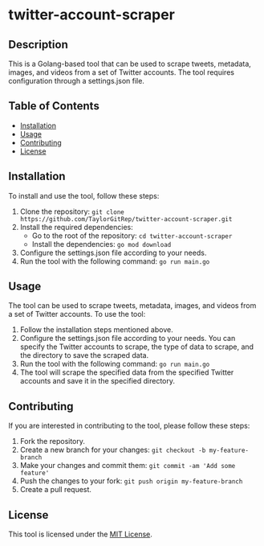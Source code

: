 # twitter-account-scraper

## Description
This is a Golang-based tool that can be used to scrape tweets, metadata, images, and videos from a set of Twitter accounts. The tool requires configuration through a settings.json file. 

## Table of Contents
- [Installation](#installation)
- [Usage](#usage)
- [Contributing](#contributing)
- [License](#license)

## Installation
To install and use the tool, follow these steps:
1. Clone the repository: `git clone https://github.com/TaylorGitRep/twitter-account-scraper.git`
2. Install the required dependencies: 
    - Go to the root of the repository: `cd twitter-account-scraper`
    - Install the dependencies: `go mod download`
3. Configure the settings.json file according to your needs. 
4. Run the tool with the following command: `go run main.go`

## Usage
The tool can be used to scrape tweets, metadata, images, and videos from a set of Twitter accounts. To use the tool:
1. Follow the installation steps mentioned above.
2. Configure the settings.json file according to your needs. You can specify the Twitter accounts to scrape, the type of data to scrape, and the directory to save the scraped data.
3. Run the tool with the following command: `go run main.go`
4. The tool will scrape the specified data from the specified Twitter accounts and save it in the specified directory.

## Contributing
If you are interested in contributing to the tool, please follow these steps:
1. Fork the repository.
2. Create a new branch for your changes: `git checkout -b my-feature-branch`
3. Make your changes and commit them: `git commit -am 'Add some feature'`
4. Push the changes to your fork: `git push origin my-feature-branch`
5. Create a pull request.

## License
This tool is licensed under the [MIT License](https://github.com/TaylorGitRep/twitter-account-scraper/LICENSE.md).
